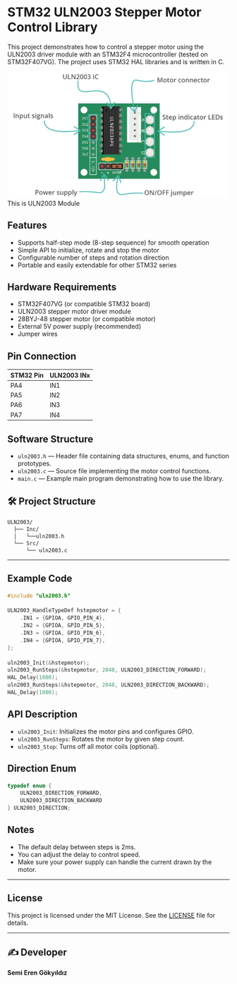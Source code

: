 
# STM32 ULN2003 Stepper Motor Control Library

This project demonstrates how to control a stepper motor using the ULN2003 driver module with an STM32F4 microcontroller (tested on STM32F407VG). The project uses STM32 HAL libraries and is written in C.

<div style="text-align: center;">
  <img src="images/uln2003.png" alt="ULN2003 Module" width="500">
</div>
This is ULN2003 Module

## Features

- Supports half-step mode (8-step sequence) for smooth operation
- Simple API to initialize, rotate and stop the motor
- Configurable number of steps and rotation direction
- Portable and easily extendable for other STM32 series

## Hardware Requirements

- STM32F407VG (or compatible STM32 board)
- ULN2003 stepper motor driver module
- 28BYJ-48 stepper motor (or compatible motor)
- External 5V power supply (recommended)
- Jumper wires

## Pin Connection

| STM32 Pin | ULN2003 INx |
|-----------|-------------|
| PA4       | IN1         |
| PA5       | IN2         |
| PA6       | IN3         |
| PA7       | IN4         |

## Software Structure

- `uln2003.h` — Header file containing data structures, enums, and function prototypes.
- `uln2003.c` — Source file implementing the motor control functions.
- `main.c` — Example main program demonstrating how to use the library.

## 🛠️ Project Structure

```
ULN2003/
  ├── Inc/
  │   └──uln2003.h
  └── Src/
      └── uln2003.c
```

---

## Example Code

```c
#include "uln2003.h"

ULN2003_HandleTypeDef hstepmotor = {
    .IN1 = {GPIOA, GPIO_PIN_4},
    .IN2 = {GPIOA, GPIO_PIN_5},
    .IN3 = {GPIOA, GPIO_PIN_6},
    .IN4 = {GPIOA, GPIO_PIN_7},
};

uln2003_Init(&hstepmotor);
uln2003_RunSteps(&hstepmotor, 2048, ULN2003_DIRECTION_FORWARD);
HAL_Delay(1000);
uln2003_RunSteps(&hstepmotor, 2048, ULN2003_DIRECTION_BACKWARD);
HAL_Delay(1000);
```

## API Description

- `uln2003_Init`: Initializes the motor pins and configures GPIO.
- `uln2003_RunSteps`: Rotates the motor by given step count.
- `uln2003_Stop`: Turns off all motor coils (optional).

## Direction Enum

```c
typedef enum {
    ULN2003_DIRECTION_FORWARD,
    ULN2003_DIRECTION_BACKWARD
} ULN2003_DIRECTION;
```

## Notes

- The default delay between steps is 2ms.
- You can adjust the delay to control speed.
- Make sure your power supply can handle the current drawn by the motor.
---

## License

This project is licensed under the MIT License. See the [LICENSE](LICENSE) file for details.
<hr>

## ✍️ Developer

**Semi Eren Gökyıldız**
